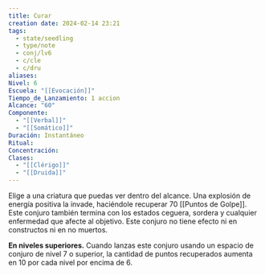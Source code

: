 ```yaml
---
title: Curar
creation date: 2024-02-14 23:21
tags:
  - state/seedling
  - type/note
  - conj/lv6
  - c/cle
  - c/dru
aliases: 
Nivel: 6
Escuela: "[[Evocación]]"
Tiempo_de_Lanzamiento: 1 accion
Alcance: "60"
Componente:
  - "[[Verbal]]"
  - "[[Somático]]"
Duración: Instantáneo
Ritual: 
Concentración: 
Clases:
  - "[[Clérigo]]"
  - "[[Druida]]"
---
```

Elige a una criatura que puedas ver dentro del alcance. Una explosión de energía positiva la invade, haciéndole recuperar 70 [[Puntos de Golpe]]. Este conjuro también termina con los estados ceguera, sordera y cualquier enfermedad que afecte al objetivo. Este conjuro no tiene efecto ni en constructos ni en no muertos.

**En niveles superiores.** Cuando lanzas este conjuro usando un espacio de conjuro de nivel 7 o superior, la cantidad de puntos recuperados aumenta en 10 por cada nivel por encima de 6.
